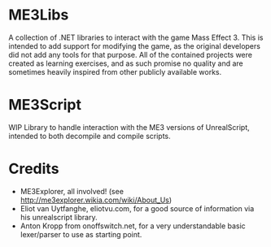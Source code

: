 # ME3Libs
A collection of .NET libraries to interact with the game Mass Effect 3.
This is intended to add support for modifying the game, as the original developers did not add any tools for that purpose.
All of the contained projects were created as learning exercises, and as such promise no quality and are sometimes heavily inspired from other publicly available works.

# ME3Script
WIP
Library to handle interaction with the ME3 versions of UnrealScript, intended to both decompile and compile scripts.

# Credits
- ME3Explorer, all involved! (see http://me3explorer.wikia.com/wiki/About_Us)
- Eliot van Uytfanghe, eliotvu.com, for a good source of information via his unrealscript library.
- Anton Kropp from onoffswitch.net, for a very understandable basic lexer/parser to use as starting point.
